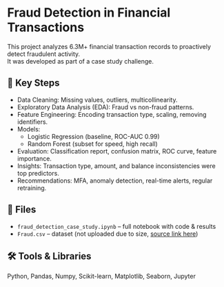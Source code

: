 # Fraud Detection in Financial Transactions

This project analyzes 6.3M+ financial transaction records to proactively detect fraudulent activity.  
It was developed as part of a case study challenge.

## 🚀 Key Steps
- Data Cleaning: Missing values, outliers, multicollinearity.
- Exploratory Data Analysis (EDA): Fraud vs non-fraud patterns.
- Feature Engineering: Encoding transaction type, scaling, removing identifiers.
- Models:
  - Logistic Regression (baseline, ROC-AUC 0.99)
  - Random Forest (subset for speed, high recall)
- Evaluation: Classification report, confusion matrix, ROC curve, feature importance.
- Insights: Transaction type, amount, and balance inconsistencies were top predictors.
- Recommendations: MFA, anomaly detection, real-time alerts, regular retraining.

## 📂 Files
- `fraud_detection_case_study.ipynb` – full notebook with code & results
- `Fraud.csv` – dataset (not uploaded due to size, [source link here](https://drive.usercontent.google.com/download?id=1VNpyNkGxHdskfdTNRSjjyNa5qC9u0JyV&export=download&authuser=0))

## 🛠️ Tools & Libraries
Python, Pandas, Numpy, Scikit-learn, Matplotlib, Seaborn, Jupyter
